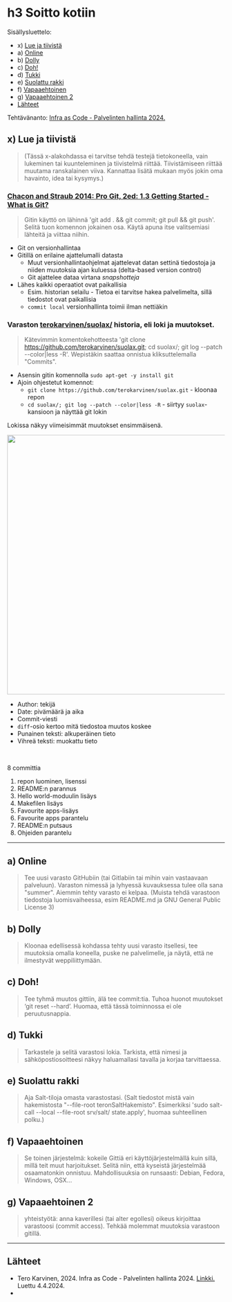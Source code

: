 # h3 Soitto kotiin
Sisällysluettelo:

- x) [Lue ja tiivistä](#x-lue-ja-tiivistä)
- a) [Online](#a-online)
- b) [Dolly](b-#dolly)
- c) [Doh!](#c-doh)
- d) [Tukki](#d-tukki)
- e) [Suolattu rakki](#e-suolattu-rakki)
- f) [Vapaaehtoinen](#f-vapaaehtoinen)
- g) [Vapaaehtoinen 2](#g-vapaaehtoinen-2)
- [Lähteet](#lähteet)

Tehtävänanto: [Infra as Code - Palvelinten hallinta 2024.](https://terokarvinen.com/2024/configuration-management-2024-spring/)

## x) Lue ja tiivistä
> (Tässä x-alakohdassa ei tarvitse tehdä testejä tietokoneella, vain lukeminen tai kuunteleminen ja tiivistelmä riittää.
> Tiivistämiseen riittää muutama ranskalainen viiva.
> Kannattaa lisätä mukaan myös jokin oma havainto, idea tai kysymys.)

### [Chacon and Straub 2014: Pro Git, 2ed: 1.3 Getting Started - What is Git?](https://git-scm.com/book/en/v2/Getting-Started-What-is-Git%3F)
> Gitin käyttö on lähinnä 'git add . && git commit; git pull && git push'. Selitä tuon komennon jokainen osa. Käytä apuna itse valitsemiasi lähteitä ja viittaa niihin.

- Git on versionhallintaa
- Gitillä on erilaine ajattelumalli datasta
  - Muut versionhallintaohjelmat ajattelevat datan settinä tiedostoja ja niiden muutoksia ajan kuluessa (delta-based version control)
  - Git ajattelee dataa virtana *snapshotteja*
- Lähes kaikki operaatiot ovat paikallisia
  - Esim. historian selailu - Tietoa ei tarvitse hakea palvelimelta, sillä tiedostot ovat paikallisia
  - `commit local` versionhallinta toimii ilman nettiäkin

### Varaston [terokarvinen/suolax/](https://github.com/terokarvinen/suolax/) historia, eli loki ja muutokset. 
> Kätevimmin komentokehotteesta 'git clone https://github.com/terokarvinen/suolax.git; cd suolax/; git log --patch --color|less -R'. Wepistäkin saattaa onnistua kliksuttelemalla "Commits".

- Asensin gitin komennolla `sudo apt-get -y install git`
- Ajoin ohjestetut komennot:
  - `git clone https://github.com/terokarvinen/suolax.git` - kloonaa repon
  - `cd suolax/; git log --patch --color|less -R` - siirtyy `suolax`-kansioon ja näyttää git lokin

Lokissa näkyy viimeisimmät muutokset ensimmäisenä. 

<img src='https://github.com/iines-j/palvelin-kurssi/assets/148907657/238fd836-4120-4aaf-8ecb-1074aaba858a' width=600>

- Author: tekijä
- Date: pivämäärä ja aika
- Commit-viesti
- `diff`-osio kertoo mitä tiedostoa muutos koskee
- Punainen teksti: alkuperäinen tieto
- Vihreä teksti: muokattu tieto

<br>

8 committia
  1. repon luominen, lisenssi
  2. README:n parannus
  3. Hello world-moduulin lisäys
  4. Makefilen lisäys
  5. Favourite apps-lisäys
  6. Favourite apps parantelu
  7. README:n putsaus
  8. Ohjeiden parantelu

_____

## a) Online
> Tee uusi varasto GitHubiin (tai Gitlabiin tai mihin vain vastaavaan palveluun). 
> Varaston nimessä ja lyhyessä kuvauksessa tulee olla sana "summer".
> Aiemmin tehty varasto ei kelpaa. (Muista tehdä varastoon tiedostoja luomisvaiheessa, esim README.md ja GNU General Public License 3)





## b) Dolly
> Kloonaa edellisessä kohdassa tehty uusi varasto itsellesi, tee muutoksia omalla koneella, puske ne palvelimelle, ja näytä, että ne ilmestyvät weppiliittymään.

## c) Doh!
> Tee tyhmä muutos gittiin, älä tee commit:tia. Tuhoa huonot muutokset ‘git reset --hard’. Huomaa, että tässä toiminnossa ei ole peruutusnappia.

## d) Tukki
> Tarkastele ja selitä varastosi lokia.
> Tarkista, että nimesi ja sähköpostiosoitteesi näkyy haluamallasi tavalla ja korjaa tarvittaessa.

## e) Suolattu rakki 
> Aja Salt-tiloja omasta varastostasi. (Salt tiedostot mistä vain hakemistosta "--file-root teronSaltHakemisto".
> Esimerkiksi 'sudo salt-call --local --file-root srv/salt/ state.apply', huomaa suhteellinen polku.)

## f) Vapaaehtoinen
> Se toinen järjestelmä: kokeile Gittiä eri käyttöjärjestelmällä kuin sillä, millä teit muut harjoitukset. 
> Selitä niin, että kyseistä järjestelmää osaamatonkin onnistuu. Mahdollisuuksia on runsaasti: Debian, Fedora, Windows, OSX...

## g) Vapaaehtoinen 2 
> yhteistyötä: anna kaverillesi (tai alter egollesi) oikeus kirjoittaa varastoosi (commit access).
> Tehkää molemmat muutoksia varastoon gitillä.

____
## Lähteet
- Tero Karvinen, 2024. Infra as Code - Palvelinten hallinta 2024. [Linkki.](https://terokarvinen.com/2024/configuration-management-2024-spring/) Luettu 4.4.2024.
- 
